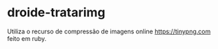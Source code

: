 # droide-tratarimg
Utiliza o recurso de compressão de imagens online https://tinypng.com feito em ruby.
